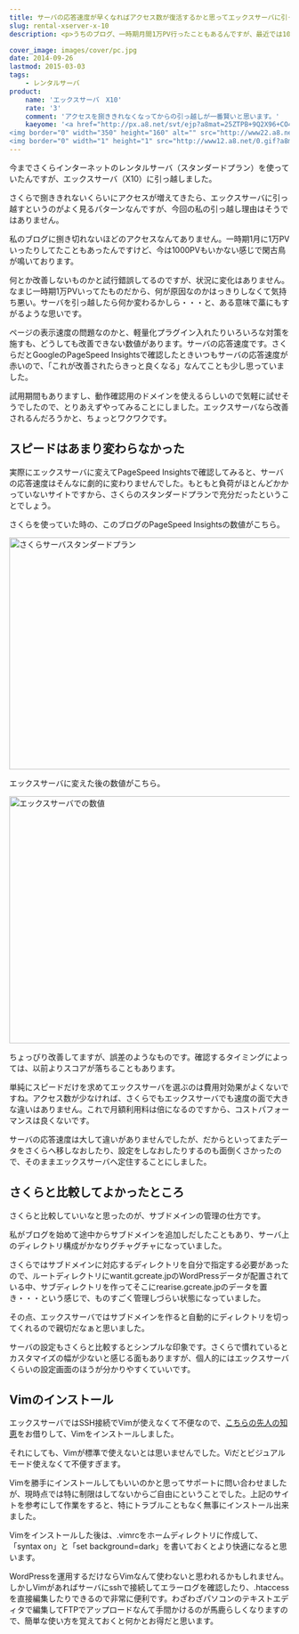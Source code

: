 ```yaml
---
title: サーバの応答速度が早くなればアクセス数が復活するかと思ってエックスサーバに引っ越してみた
slug: rental-xserver-x-10
description: <p>うちのブログ、一時期月間1万PV行ったこともあるんですが、最近では1000PVを切っています。サーバを引っ越したら変わるかもしれないと、エックスサーバへの引っ越しましたが効果は出ず。サーバの設定が私の好みだったのがせめてもの救いです。</p>

cover_image: images/cover/pc.jpg
date: 2014-09-26
lastmod: 2015-03-03
tags: 
    - レンタルサーバ
product:
    name: 'エックスサーバ　X10'
    rate: '3'
    comment: 'アクセスを捌ききれなくなってからの引っ越しが一番賢いと思います。'
    kaeyome: '<a href="http://px.a8.net/svt/ejp?a8mat=25ZTPB+9Q2X96+CO4+661TT" target="_blank">
<img border="0" width="350" height="160" alt="" src="http://www22.a8.net/svt/bgt?aid=131001887588&wid=002&eno=01&mid=s00000001642001036000&mc=1"></a>
<img border="0" width="1" height="1" src="http://www12.a8.net/0.gif?a8mat=25ZTPB+9Q2X96+CO4+661TT" alt="">'
---
```


<p>今までさくらインターネットのレンタルサーバ（スタンダードプラン）を使っていたんですが、エックスサーバ（X10）に引っ越しました。</p>
<p>さくらで捌ききれないくらいにアクセスが増えてきたら、エックスサーバに引っ越すというのがよく見るパターンなんですが、今回の私の引っ越し理由はそうではありません。</p>
<p>私のブログに捌き切れないほどのアクセスなんてありません。一時期1月に1万PVいったりしてたこともあったんですけど、今は1000PVもいかない感じで閑古鳥が鳴いております。</p>
<p>何とか改善しないものかと試行錯誤してるのですが、状況に変化はありません。なまじ一時期1万PVいってたものだから、何が原因なのかはっきりしなくて気持ち悪い。サーバを引っ越したら何か変わるかしら・・・と、ある意味で藁にもすがるような思いです。</p>
<p>ページの表示速度の問題なのかと、軽量化プラグイン入れたりいろいろな対策を施すも、どうしても改善できない数値があります。サーバの応答速度です。さくらだとGoogleのPageSpeed Insightsで確認したときいつもサーバの応答速度が赤いので、「これが改善されたらきっと良くなる」なんてことも少し思っていました。</p>
<p>試用期間もありますし、動作確認用のドメインを使えるらしいので気軽に試せそうでしたので、とりあえずやってみることにしました。エックスサーバなら改善されるんだろうかと、ちょっとワクワクです。</p>
<h2>スピードはあまり変わらなかった</h2>
<p>実際にエックスサーバに変えてPageSpeed Insightsで確認してみると、サーバの応答速度はそんなに劇的に変わりませんでした。もともと負荷がほとんどかかっていないサイトですから、さくらのスタンダードプランで充分だったということでしょう。</p>
<p>さくらを使っていた時の、このブログのPageSpeed Insightsの数値がこちら。</p>
<p><img src="https://wantit.gcreate.jp/wp-content/uploads/2014/09/b2b25c0f36c98695b8c3f099d313a128.jpg" alt="さくらサーバスタンダードプラン" title="さくらサーバスタンダードプラン.jpg" width="507" height="417" /></p>
<p>エックスサーバに変えた後の数値がこちら。</p>
<p><img src="https://wantit.gcreate.jp/wp-content/uploads/2014/09/6b153bf8b567f9fa3725523e36cecc52.jpg" alt="エックスサーバでの数値" title="エックスサーバでの数値.jpg" width="507" height="444" /></p>
<p>ちょっぴり改善してますが、誤差のようなものです。確認するタイミングによっては、以前よりスコアが落ちることもあります。</p>
<p>単純にスピードだけを求めてエックスサーバを選ぶのは費用対効果がよくないですね。アクセス数が少なければ、さくらでもエックスサーバでも速度の面で大きな違いはありません。これで月額利用料は倍になるのですから、コストパフォーマンスは良くないです。</p>
<p>サーバの応答速度は大して違いがありませんでしたが、だからといってまたデータをさくらへ移しなおしたり、設定をしなおしたりするのも面倒くさかったので、そのままエックスサーバへ定住することにしました。</p>
<h2>さくらと比較してよかったところ</h2>
<p>さくらと比較していいなと思ったのが、サブドメインの管理の仕方です。</p>
<p>私がブログを始めて途中からサブドメインを追加しだしたこともあり、サーバ上のディレクトリ構成がかなりグチャグチャになっていました。</p>
<p>さくらではサブドメインに対応するディレクトリを自分で指定する必要があったので、ルートディレクトリにwantit.gcreate.jpのWordPressデータが配置されている中、サブディレクトリを作ってそこにrearise.gcreate.jpのデータを置き・・・という感じで、ものすごく管理しづらい状態になっていました。</p>
<p>その点、エックスサーバではサブドメインを作ると自動的にディレクトリを切ってくれるので親切だなぁと思いました。</p>
<p>サーバの設定もさくらと比較するとシンプルな印象です。さくらで慣れているとカスタマイズの幅が少ないと感じる面もありますが、個人的にはエックスサーバくらいの設定画面のほうが分かりやすくていいです。</p>
<h2>Vimのインストール</h2>
<p>エックスサーバではSSH接続でVimが使えなくて不便なので、<a href="http://cyber-em.seesaa.net/article/378772172.html">こちらの先人の知恵</a>をお借りして、Vimをインストールしました。</p>
<p>それにしても、Vimが標準で使えないとは思いませんでした。Viだとビジュアルモード使えなくて不便すぎます。</p>
<p>Vimを勝手にインストールしてもいいのかと思ってサポートに問い合わせましたが、現時点では特に制限はしてないからご自由にということでした。上記のサイトを参考にして作業をすると、特にトラブルこともなく無事にインストール出来ました。</p>
<p>Vimをインストールした後は、.vimrcをホームディレクトリに作成して、「syntax on」と「set background=dark」を書いておくとより快適になると思います。</p>
<p>WordPressを運用するだけならVimなんて使わないと思われるかもしれません。しかしVimがあればサーバにsshで接続してエラーログを確認したり、.htaccessを直接編集したりできるので非常に便利です。わざわざパソコンのテキストエディタで編集してFTPでアップロードなんて手間かけるのが馬鹿らしくなりますので、簡単な使い方を覚えておくと何かとお得だと思います。</p>

  